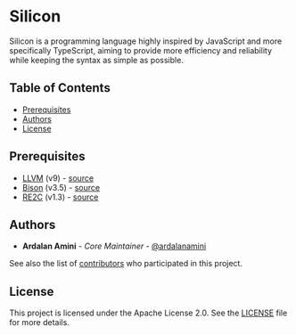 # Silicon

Silicon is a programming language highly inspired by JavaScript and more specifically TypeScript, aiming to provide more efficiency and reliability while keeping the syntax as simple as possible.

## Table of Contents

- [Prerequisites](#prerequisites)
- [Authors](#authors)
- [License](#license)

## Prerequisites

- [LLVM](https://llvm.org) (v9) - [source](https://github.com/llvm/llvm-project)
- [Bison](https://www.gnu.org/software/bison) (v3.5) - [source](http://git.savannah.gnu.org/cgit/bison.git)
- [RE2C](https://re2c.org) (v1.3) - [source](https://github.com/skvadrik/re2c)

## Authors

- **Ardalan Amini** - *Core Maintainer* - [@ardalanamini](https://github.com/ardalanamini)

See also the list of [contributors](https://github.com/silicon-lang/silicon/contributors) who participated in this project.

## License

This project is licensed under the Apache License 2.0.
See the [LICENSE](LICENSE) file for more details.
